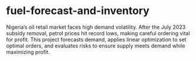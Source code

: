# fuel-forecast-and-inventory
Nigeria’s oil retail market faces high demand volatility. After the July 2023 subsidy removal, petrol prices hit record lows, making careful ordering vital for profit. This project forecasts demand, applies linear optimization to set optimal orders, and evaluates risks to ensure supply meets demand while maximizing profit.

